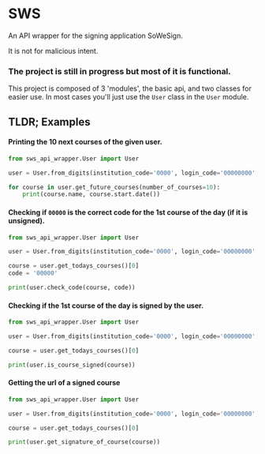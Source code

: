 # SWS

An API wrapper for the signing application SoWeSign.

It is not for malicious intent.

### The project is still in progress but most of it is functional.

This project is composed of 3 'modules', the basic api, and two classes for easier use.
In most cases you'll just use the `User` class in the `User` module.

## TLDR; Examples

#### Printing the 10 next courses of the given user.
```py
from sws_api_wrapper.User import User

user = User.from_digits(institution_code='0000', login_code='00000000', login_pin='0000')

for course in user.get_future_courses(number_of_courses=10):
    print(course.name, course.start.date())
```

#### Checking if `00000` is the correct code for the 1st course of the day (if it is unsigned).
```py
from sws_api_wrapper.User import User

user = User.from_digits(institution_code='0000', login_code='00000000', login_pin='0000')

course = user.get_todays_courses()[0]
code = '00000'

print(user.check_code(course, code))
```

#### Checking if the 1st course of the day is signed by the user.
```py
from sws_api_wrapper.User import User

user = User.from_digits(institution_code='0000', login_code='00000000', login_pin='0000')

course = user.get_todays_courses()[0]

print(user.is_course_signed(course))
```

#### Getting the url of a signed course
```py
from sws_api_wrapper.User import User

user = User.from_digits(institution_code='0000', login_code='00000000', login_pin='0000')

course = user.get_todays_courses()[0]

print(user.get_signature_of_course(course))
```

